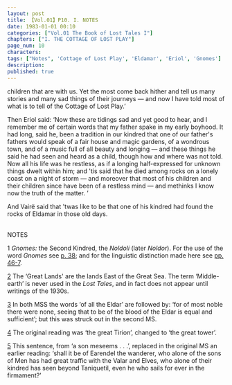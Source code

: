```yaml
---
layout: post
title: 【Vol.01】P10. I. NOTES
date: 1983-01-01 00:10
categories: ["Vol.01 The Book of Lost Tales I"]
chapters: ["I. THE COTTAGE OF LOST PLAY"]
page_num: 10
characters: 
tags: ["Notes", 'Cottage of Lost Play', 'Eldamar', 'Eriol', 'Gnomes']
description: 
published: true
---
```


<p style="text-indent: 0;">
children that are with us. Yet the most come back hither and tell us many stories and many sad things of their journeys — and now I have told most of what is to tell of the Cottage of Lost Play.’
</p>

Then Eriol said: ‘Now these are tidings sad and yet good to hear, and I remember me of certain words that my father spake in my early boyhood. It had long, said he, been a tradition in our kindred that one of our father's fathers would speak of a fair house and magic gardens, of a wondrous town, and of a music full of all beauty and longing — and these things he said he had seen and heard as a child, though how and where was not told. Now all his life was he restless, as if a longing half-expressed for unknown things dwelt within him; and 'tis said that he died among rocks on a lonely coast on a night of storm — and moreover that most of his children and their children since have been of a restless mind — and methinks I know now the truth of the matter. ’

And Vairë said that 'twas like to be that one of his kindred had found the rocks of Eldamar in those old days.

<br>
NOTES

1   <I>Gnomes:</I> the Second Kindred, the <I>Noldoli</I> (later <I>Noldor</I>). For the use of the word <I>Gnomes</I> see [p. 38]({{site.baseurl}}/vol01-p38); and for the linguistic distinction made here see [pp. 46-7](MiddleEarth/vol01-p46).

[2]({{site.baseurl}}/vol01-p3)  The ‘Great Lands' are the lands East of the Great Sea. The term ‘Middle-earth’ is never used in the <I>Lost Tales</I>, and in fact does not appear until writings of the 1930s.

[3]({{site.baseurl}}/vol01-p5)  In both MSS the words ‘of all the Eldar’ are followed by: ‘for of most noble there were none, seeing that to be of the blood of the Eldar is equal and sufficient’; but this was struck out in the second MS.

[4]({{site.baseurl}}/vol01-p5)  The original reading was ‘the great Tirion’, changed to ‘the great tower’.

[5]({{site.baseurl}}/vol01-p7) This sentence, from ‘a son meseems . . .’, replaced in the original MS an earlier reading: ‘shall it be of Earendel the wanderer, who alone of the sons of Men has had great traffic with the Valar and Elves, who alone of their kindred has seen beyond Taniquetil, even he who sails for ever in the firmament?’

